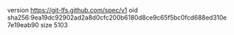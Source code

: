 version https://git-lfs.github.com/spec/v1
oid sha256:9ea19dc92902ad2a8d0cfc200b6180d8ce9c65f5bc0fcd688ed310e7e19eab90
size 5103
